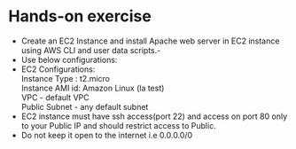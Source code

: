 # Hands-on exercise 

- Create an EC2 Instance and install Apache web server in EC2 instance using AWS CLI and user data scripts.- 
- Use below configurations:
- EC2 Configurations:  
  Instance Type : t2.micro  
  Instance AMI id: Amazon Linux (la test)  
  VPC - default VPC  
  Public Subnet - any default subnet 
- EC2 instance must have ssh access(port 22) and access on port 80 only to your Public IP and should restrict access to Public.  
- Do not keep it open to the internet i.e 0.0.0.0/0
